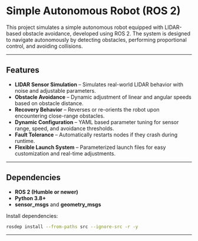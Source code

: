 # Simple Autonomous Robot (ROS 2)

This project simulates a simple autonomous robot equipped with LIDAR-based obstacle avoidance, developed using ROS 2. The system is designed to navigate autonomously by detecting obstacles, performing proportional control, and avoiding collisions.

---

## Features
- **LIDAR Sensor Simulation** – Simulates real-world LIDAR behavior with noise and adjustable parameters.
- **Obstacle Avoidance** – Dynamic adjustment of linear and angular speeds based on obstacle distance.
- **Recovery Behavior** – Reverses or re-orients the robot upon encountering close-range obstacles.
- **Dynamic Configuration** – YAML based parameter tuning for sensor range, speed, and avoidance thresholds.
- **Fault Tolerance** – Automatically restarts nodes if they crash during runtime.
- **Flexible Launch System** – Parameterized launch files for easy customization and real-time adjustments.

---


## Dependencies
- **ROS 2 (Humble or newer)**
- **Python 3.8+**
- **sensor_msgs** and **geometry_msgs**

Install dependencies:
```bash
rosdep install --from-paths src --ignore-src -r -y
```

---
